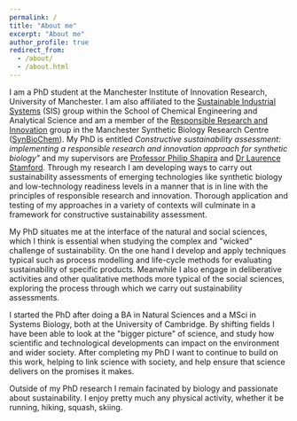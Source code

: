 ```yaml
---
permalink: /
title: "About me"
excerpt: "About me"
author_profile: true
redirect_from: 
  - /about/
  - /about.html
---
```


I am a PhD student at the Manchester Institute of Innovation Research, University of Manchester. I am also affiliated to the [Sustainable Industrial Systems](http://www.sustainable-systems.org.uk/) (SIS) group within the School of Chemical Engineering and Analytical Science and am a member of the [Responsible Research and Innovation](http://synbiochem.co.uk/responsible-research-and-innovation/) group in the Manchester Synthetic Biology Research Centre ([SynBioChem](http://http://synbiochem.co.uk)).
My PhD is entitled *Constructive sustainability assessment: implementing a responsible research and innovation approach for synthetic biology"* and my supervisors are [Professor Philip Shapira](https://www.research.manchester.ac.uk/portal/pshapira.html) and [Dr Laurence Stamford](https://www.research.manchester.ac.uk/portal/en/researchers/laurence-stamford(ce5ed440-a6f0-4b25-b8d5-80a3ee2fbfc2).html).
Through my research I am developing ways to carry out sustainability assessments of emerging technologies like synthetic biology and low-technology readiness levels in a manner that is in line with the principles of responsible research and innovation. Thorough application and testing of my approaches in a variety of contexts will culminate in a framework for constructive sustainability assessment.

My PhD situates me at the interface of the natural and social sciences, which I think is essential when studying the complex and "wicked" challenge of sustainability. On the one hand I develop and apply techniques typical such as process modelling and life-cycle methods for evaluating sustainability of specific products. Meanwhile I also engage in deliberative activities and other qualitative methods more typical of the social sciences, exploring the process through which we carry out sustainability assessments.

I started the PhD after doing a BA in Natural Sciences and a MSci in Systems Biology, both at the University of Cambridge. 
By shifting fields I have been able to look at the "bigger picture" of science, and study how scientific and technological developments can impact on the environment and wider society.
After completing my PhD I want to continue to build on this work, helping to link science with society, and help ensure that science delivers on the promises it makes.

Outside of my PhD research I remain facinated by biology and passionate about sustainability. 
I enjoy pretty much any physical activity, whether it be running, hiking, squash, skiing. 

